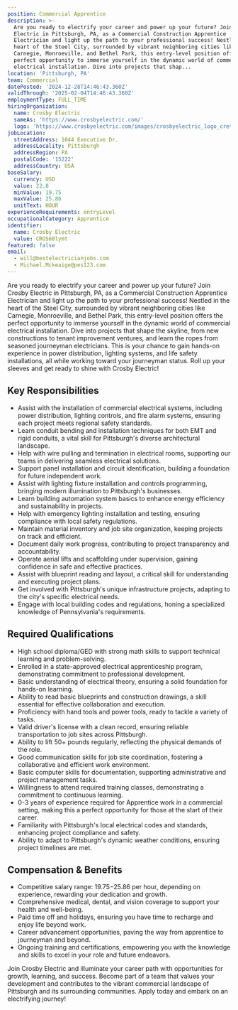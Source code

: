```yaml
---
position: Commercial Apprentice
description: >-
  Are you ready to electrify your career and power up your future? Join Crosby
  Electric in Pittsburgh, PA, as a Commercial Construction Apprentice
  Electrician and light up the path to your professional success! Nestled in the
  heart of the Steel City, surrounded by vibrant neighboring cities like
  Carnegie, Monroeville, and Bethel Park, this entry-level position offers the
  perfect opportunity to immerse yourself in the dynamic world of commercial
  electrical installation. Dive into projects that shap...
location: 'Pittsburgh, PA'
team: Commercial
datePosted: '2024-12-28T14:46:43.360Z'
validThrough: '2025-02-04T14:46:43.360Z'
employmentType: FULL_TIME
hiringOrganization:
  name: Crosby Electric
  sameAs: 'https://www.crosbyelectric.com/'
  logo: 'https://www.crosbyelectric.com/images/crosbyelectric_logo_crete.png'
jobLocation:
  streetAddress: 1044 Executive Dr.
  addressLocality: Pittsburgh
  addressRegion: PA
  postalCode: '15222'
  addressCountry: USA
baseSalary:
  currency: USD
  value: 22.8
  minValue: 19.75
  maxValue: 25.86
  unitText: HOUR
experienceRequirements: entryLevel
occupationalCategory: Apprentice
identifier:
  name: Crosby Electric
  value: CROS60lymt
featured: false
email:
  - will@bestelectricianjobs.com
  - Michael.Mckeaige@pes123.com
---
```




Are you ready to electrify your career and power up your future? Join Crosby Electric in Pittsburgh, PA, as a Commercial Construction Apprentice Electrician and light up the path to your professional success! Nestled in the heart of the Steel City, surrounded by vibrant neighboring cities like Carnegie, Monroeville, and Bethel Park, this entry-level position offers the perfect opportunity to immerse yourself in the dynamic world of commercial electrical installation. Dive into projects that shape the skyline, from new constructions to tenant improvement ventures, and learn the ropes from seasoned journeyman electricians. This is your chance to gain hands-on experience in power distribution, lighting systems, and life safety installations, all while working toward your journeyman status. Roll up your sleeves and get ready to shine with Crosby Electric!

## Key Responsibilities
- Assist with the installation of commercial electrical systems, including power distribution, lighting controls, and fire alarm systems, ensuring each project meets regional safety standards.
- Learn conduit bending and installation techniques for both EMT and rigid conduits, a vital skill for Pittsburgh's diverse architectural landscape.
- Help with wire pulling and termination in electrical rooms, supporting our teams in delivering seamless electrical solutions.
- Support panel installation and circuit identification, building a foundation for future independent work.
- Assist with lighting fixture installation and controls programming, bringing modern illumination to Pittsburgh's businesses.
- Learn building automation system basics to enhance energy efficiency and sustainability in projects.
- Help with emergency lighting installation and testing, ensuring compliance with local safety regulations.
- Maintain material inventory and job site organization, keeping projects on track and efficient.
- Document daily work progress, contributing to project transparency and accountability.
- Operate aerial lifts and scaffolding under supervision, gaining confidence in safe and effective practices.
- Assist with blueprint reading and layout, a critical skill for understanding and executing project plans.
- Get involved with Pittsburgh's unique infrastructure projects, adapting to the city's specific electrical needs.
- Engage with local building codes and regulations, honing a specialized knowledge of Pennsylvania's requirements.

## Required Qualifications
- High school diploma/GED with strong math skills to support technical learning and problem-solving.
- Enrolled in a state-approved electrical apprenticeship program, demonstrating commitment to professional development.
- Basic understanding of electrical theory, ensuring a solid foundation for hands-on learning.
- Ability to read basic blueprints and construction drawings, a skill essential for effective collaboration and execution.
- Proficiency with hand tools and power tools, ready to tackle a variety of tasks.
- Valid driver's license with a clean record, ensuring reliable transportation to job sites across Pittsburgh.
- Ability to lift 50+ pounds regularly, reflecting the physical demands of the role.
- Good communication skills for job site coordination, fostering a collaborative and efficient work environment.
- Basic computer skills for documentation, supporting administrative and project management tasks.
- Willingness to attend required training classes, demonstrating a commitment to continuous learning.
- 0-3 years of experience required for Apprentice work in a commercial setting, making this a perfect opportunity for those at the start of their career.
- Familiarity with Pittsburgh's local electrical codes and standards, enhancing project compliance and safety.
- Ability to adapt to Pittsburgh's dynamic weather conditions, ensuring project timelines are met.

## Compensation & Benefits
- Competitive salary range: $19.75-$25.86 per hour, depending on experience, rewarding your dedication and growth.
- Comprehensive medical, dental, and vision coverage to support your health and well-being.
- Paid time off and holidays, ensuring you have time to recharge and enjoy life beyond work.
- Career advancement opportunities, paving the way from apprentice to journeyman and beyond.
- Ongoing training and certifications, empowering you with the knowledge and skills to excel in your role and future endeavors.

Join Crosby Electric and illuminate your career path with opportunities for growth, learning, and success. Become part of a team that values your development and contributes to the vibrant commercial landscape of Pittsburgh and its surrounding communities. Apply today and embark on an electrifying journey!